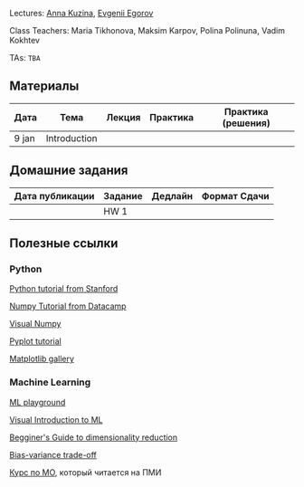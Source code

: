 
Lectures: [Anna Kuzina](https://akuzina.github.io/), [Evgenii Egorov](https://evgenii-egorov.github.io/)

Class Teachers: Maria Tikhonova, Maksim Karpov, Polina Polinuna, Vadim Kokhtev

TAs: `TBA`

## Материалы

| Дата | Тема | Лекция | Практика| Практика (решения) |
|-----|-----|----------|---------|-------------|
|9 jan|Introduction|  |  |  |


## Домашние задания

| Дата публикации| Задание | Дедлайн | Формат Сдачи|
|----------------|---------|---------|-------------|
|      |HW 1| ||



## Полезные ссылки

### Python
[Python tutorial from Stanford](https://cs231n.github.io/python-numpy-tutorial/)

[Numpy Tutorial from Datacamp](https://www.datacamp.com/community/tutorials/python-numpy-tutorial)

[Visual Numpy](http://jalammar.github.io/visual-numpy/)

[Pyplot tutorial](https://matplotlib.org/tutorials/introductory/pyplot.html)

[Matplotlib gallery](https://matplotlib.org/gallery.html)

### Machine Learning
[ML playground](https://ml-playground.com/)

[Visual Introduction to ML](http://www.r2d3.us/visual-intro-to-machine-learning-part-1/)

[Begginer's Guide to dimensionality reduction](https://idyll.pub/post/dimensionality-reduction-293e465c2a3443e8941b016d/)

[Bias-variance trade-off](http://www.r2d3.us/visual-intro-to-machine-learning-part-2/)

[Курс по МО](https://github.com/esokolov/ml-course-hse), который читается на ПМИ
